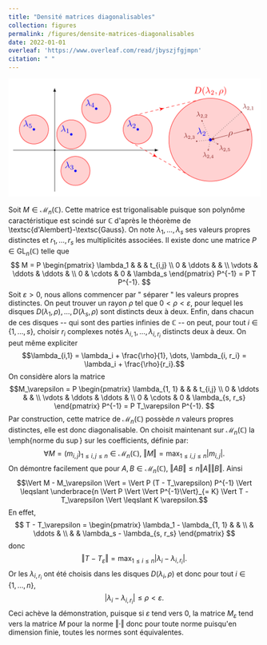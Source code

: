```yaml
---
title: "Densité matrices diagonalisables"
collection: figures
permalink: /figures/densite-matrices-diagonalisables
date: 2022-01-01
overleaf: 'https://www.overleaf.com/read/jbyszjfgjmpn'
citation: " "
---
```


![densite-matrices-diagonalisables](/images/figures/densite-matrices-diagonalisables.png)

Soit $M \in \mathscr{M}_n(\mathbb{C})$. Cette matrice est trigonalisable puisque son polynôme caractéristique est scindé sur $\mathbb{C}$ d'après le théorème de \textsc{d'Alembert}-\textsc{Gauss}. On note $\lambda_1, \dots, \lambda_s$ ses valeurs propres distinctes et $r_1, \dots, r_s$ les multiplicités associées. Il existe donc une matrice $P \in \mathrm{GL}_n(\mathbb{C})$ telle que
$$
M = P
\begin{pmatrix}
    \lambda_1 & & & t_{i,j} \\
    0 & \ddots & & \\
    \vdots & \ddots & \ddots & \\
    0 & \cdots & 0 & \lambda_s
\end{pmatrix}
P^{-1} = P T P^{-1}.
$$
Soit $\varepsilon > 0$, nous allons commencer par " séparer " les valeurs propres distinctes. On peut trouver un rayon $\rho$ tel que $0 < \rho < \varepsilon$, pour lequel les disques $D(\lambda_1, \rho), \dots, D(\lambda_s, \rho)$ sont distincts deux à deux. Enfin, dans chacun de ces disques -- qui sont des parties infinies de $\mathbb{C}$ -- on peut, pour tout $i \in \{ 1, \dots, s \}$, choisir $r_i$ complexes notés $\lambda_{i,1}, \dots, \lambda_{i,r_i}$ distincts deux à deux. 
On peut même expliciter
$$\lambda_{i,1} = \lambda_i + \frac{\rho}{1}, \dots, \lambda_{i, r_i} = \lambda_i + \frac{\rho}{r_i}.$$
On considère alors la matrice
$$M_\varepsilon = P 
\begin{pmatrix}
    \lambda_{1, 1} & & & t_{i,j} \\
    0 & \ddots & & \\
    \vdots & \ddots & \ddots & \\
    0 & \cdots & 0 & \lambda_{s, r_s}
\end{pmatrix}
P^{-1} = P T_\varepsilon P^{-1}.
$$
Par construction, cette matrice de $\mathscr{M}_n(\mathbb{C})$ possède $n$ valeurs propres distinctes, elle est donc diagonalisable. 
On choisit maintenant sur $\mathscr{M}_n(\mathbb{C})$ la \emph{norme du $\sup$} sur les coefficients, définie par:
$$\forall M = (m_{i,j})_{1 \leqslant i, j \leqslant n} \in \mathscr{M}_n(\mathbb{C}),\ \Vert M \Vert = \max_{1 \leqslant i, j \leqslant n} |m_{i,j}|.$$
On démontre facilement que pour $A, B \in \mathscr{M}_n(\mathbb{C})$, $\Vert AB \Vert \leqslant n \Vert A \Vert \Vert B \Vert$. Ainsi
$$\Vert M - M_\varepsilon \Vert = \Vert P (T - T_\varepsilon) P^{-1} \Vert \leqslant \underbrace{n \Vert P \Vert \Vert P^{-1}\Vert}_{= K} \Vert T - T_\varepsilon \Vert \leqslant K \varepsilon.$$
En effet, 
$$
T - T_\varepsilon = 
\begin{pmatrix}
\lambda_1 - \lambda_{1, 1} &  & \\
& \ddots & \\
& & \lambda_s - \lambda_{s, r_s}
\end{pmatrix}
$$
donc
$$\Vert T - T_\varepsilon \Vert = \max_{1 \leqslant i \leqslant n} |\lambda_i - \lambda_{i, r_i}|.$$
Or les $\lambda_{i, r_i}$ ont été choisis dans les disques $D(\lambda_i, \rho)$ et donc pour tout $i \in \{ 1, \dots, n \}$,
$$\big|\lambda_i - \lambda_{i, r_i}\big| \leqslant \rho < \varepsilon.$$
Ceci achève la démonstration, puisque si $\varepsilon$ tend vers $0$, la matrice $M_\varepsilon$ tend vers la matrice $M$ pour la norme $\Vert \cdot \Vert$ donc pour toute norme puisqu'en dimension finie, toutes les normes sont équivalentes.